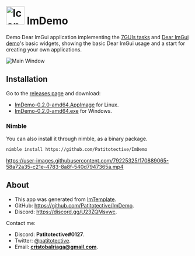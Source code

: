 # <img title="Icon" width=50 height=50 src="https://github.com/Patitotective/ImDemo/blob/main/assets/icon.png"></img> ImDemo
Demo Dear ImGui application implementing the [7GUIs tasks](https://eugenkiss.github.io/7guis/tasks) and [Dear ImGui demo](https://github.com/ocornut/imgui#demo)'s basic widgets, showing the basic Dear ImGui usage and a start for creating your own applications.

![Main Window](https://user-images.githubusercontent.com/79225325/170889400-75694bf8-441b-4c46-b248-e42ccef90d35.png)

## Installation
Go to the [releases page](https://github.com/Patitotective/ImDemo/releases/latest) and download:
- [ImDemo-0.2.0-amd64.AppImage](https://github.com/Patitotective/ImDemo/releases/latest/download/ImDemo-0.2.0-amd64.AppImage) for Linux.
- [ImDemo-0.2.0-amd64.exe](https://github.com/Patitotective/ImDemo/releases/latest/download/ImDemo-0.2.0-amd64.exe) for Windows.

### Nimble
You can also install it through nimble, as a binary package.
```sh
nimble install https://github.com/Patitotective/ImDemo
```

https://user-images.githubusercontent.com/79225325/170889065-58a72a35-c21e-4783-8a8f-540d7947365a.mp4

## About
- This app was generated from [ImTemplate](https://github.com/Patitotective/ImTemplate).
- GitHub: https://github.com/Patitotective/ImDemo.
- Discord: https://discord.gg/U23ZQMsvwc.

Contact me:
- Discord: **Patitotective#0127**.
- Twitter: [@patitotective](https://twitter.com/patitotective).
- Email: **cristobalriaga@gmail.com**.
